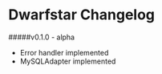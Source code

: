 # Dwarfstar Changelog

#####v0.1.0 - alpha

   - Error handler implemented
   - MySQLAdapter implemented
